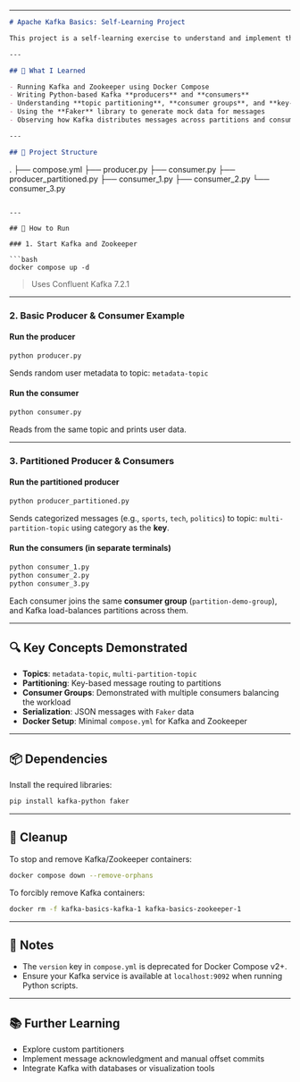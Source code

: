 

---

```markdown
# Apache Kafka Basics: Self-Learning Project

This project is a self-learning exercise to understand and implement the core concepts of **Apache Kafka** using Docker, Python producers/consumers, and message partitioning.

---

## 🧠 What I Learned

- Running Kafka and Zookeeper using Docker Compose
- Writing Python-based Kafka **producers** and **consumers**
- Understanding **topic partitioning**, **consumer groups**, and **key-based message routing**
- Using the **Faker** library to generate mock data for messages
- Observing how Kafka distributes messages across partitions and consumers

---

## 🧱 Project Structure

```
.
├── compose.yml
├── producer.py
├── consumer.py
├── producer_partitioned.py
├── consumer_1.py
├── consumer_2.py
└── consumer_3.py
```

---

## 🚀 How to Run

### 1. Start Kafka and Zookeeper

```bash
docker compose up -d
```

> Uses Confluent Kafka 7.2.1

---

### 2. Basic Producer & Consumer Example

#### Run the producer
```bash
python producer.py
```

Sends random user metadata to topic: `metadata-topic`

#### Run the consumer
```bash
python consumer.py
```

Reads from the same topic and prints user data.

---

### 3. Partitioned Producer & Consumers

#### Run the partitioned producer
```bash
python producer_partitioned.py
```

Sends categorized messages (e.g., `sports`, `tech`, `politics`) to topic: `multi-partition-topic` using category as the **key**.

#### Run the consumers (in separate terminals)

```bash
python consumer_1.py
python consumer_2.py
python consumer_3.py
```

Each consumer joins the same **consumer group** (`partition-demo-group`), and Kafka load-balances partitions across them.

---

## 🔍 Key Concepts Demonstrated

- **Topics**: `metadata-topic`, `multi-partition-topic`
- **Partitioning**: Key-based message routing to partitions
- **Consumer Groups**: Demonstrated with multiple consumers balancing the workload
- **Serialization**: JSON messages with `Faker` data
- **Docker Setup**: Minimal `compose.yml` for Kafka and Zookeeper

---

## 📦 Dependencies

Install the required libraries:

```bash
pip install kafka-python faker
```

---

## 🧹 Cleanup

To stop and remove Kafka/Zookeeper containers:

```bash
docker compose down --remove-orphans
```

To forcibly remove Kafka containers:

```bash
docker rm -f kafka-basics-kafka-1 kafka-basics-zookeeper-1
```

---

## 🧠 Notes

- The `version` key in `compose.yml` is deprecated for Docker Compose v2+.
- Ensure your Kafka service is available at `localhost:9092` when running Python scripts.

---

## 📚 Further Learning

- Explore custom partitioners
- Implement message acknowledgment and manual offset commits
- Integrate Kafka with databases or visualization tools




```

